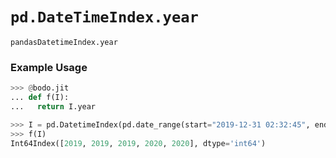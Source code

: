 # `pd.DateTimeIndex.year`

`pandasDatetimeIndex.year`

### Example Usage

```py
>>> @bodo.jit
... def f(I):
...   return I.year

>>> I = pd.DatetimeIndex(pd.date_range(start="2019-12-31 02:32:45", end="2020-01-01 19:12:05", periods=5))
>>> f(I)
Int64Index([2019, 2019, 2019, 2020, 2020], dtype='int64')
```
